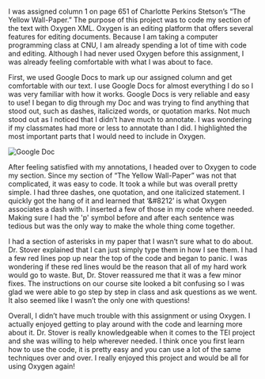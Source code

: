I was assigned column 1 on page 651 of Charlotte Perkins Stetson’s “The Yellow Wall-Paper.” 
The purpose of this project was to code my section of the text with Oxygen XML. 
Oxygen is an editing platform that offers several features for editing documents. 
Because I am taking a computer programming class at CNU, I am already spending a lot of time with code and editing. 
Although I had never used Oxygen before this assignment, I was already feeling comfortable with what I was about to face. 


First, we used Google Docs to mark up our assigned column and get comfortable with our text. 
I use Google Docs for almost everything I do so I was very familiar with how it works. 
Google Docs is very reliable and easy to use! 
I began to dig through my Doc and was trying to find anything that stood out, such as dashes, italicized words, or quotation marks. 
Not much stood out as I noticed that I didn’t have much to annotate. 
I was wondering if my classmates had more or less to annotate than I did. 
I highlighted the most important parts that I would need to include in Oxygen. 

![Google Doc](https://Ewhitehouse.github.io/Ewhitehouse/images/markup.png)

After feeling satisfied with my annotations, I headed over to Oxygen to code my section. 
Since my section of “The Yellow Wall-Paper” was not that complicated, it was easy to code. 
It took a while but was overall pretty simple. 
I had three dashes, one quotation, and one italicized statement. 
I quickly got the hang of it and learned that ‘&#8212’ is what Oxygen associates a dash with. 
I inserted a few of those in my code where needed. 
Making sure I had the 'p' symbol before and after each sentence was tedious but was the only way to make the whole thing come together. 


I had a section of asterisks in my paper that I wasn’t sure what to do about. 
Dr. Stover explained that I can just simply type them in how I see them. 
I had a few red lines pop up near the top of the code and began to panic. 
I was wondering if these red lines would be the reason that all of my hard work would go to waste. 
But, Dr. Stover reassured me that it was a few minor fixes. 
The instructions on our course site looked a bit confusing so I was glad we were able to go step by step in class and ask questions as we went. 
It also seemed like I wasn’t the only one with questions!


Overall, I didn’t have much trouble with this assignment or using Oxygen. 
I actually enjoyed getting to play around with the code and learning more about it. 
Dr. Stover is really knowledgeable when it comes to the TEI project and she was willing to help wherever needed. 
I think once you first learn how to use the code, it is pretty easy and you can use a lot of the same techniques over and over. 
I really enjoyed this project and would be all for using Oxygen again! 
